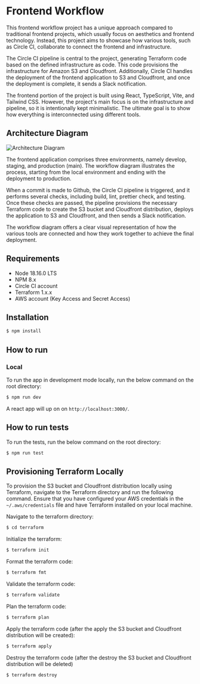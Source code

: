 # Frontend Workflow

This frontend workflow project has a unique approach compared to traditional frontend projects, which usually focus on aesthetics and frontend technology.
Instead, this project aims to showcase how various tools, such as Circle CI, collaborate to connect the frontend and infrastructure.

The Circle CI pipeline is central to the project, generating Terraform code based on the defined infrastructure as code. This code provisions the infrastructure for Amazon S3 and Cloudfront.
Additionally, Circle CI handles the deployment of the frontend application to S3 and Cloudfront, and once the deployment is complete, it sends a Slack notification.

The frontend portion of the project is built using React, TypeScript, Vite, and Tailwind CSS. However, the project's main focus is on the infrastructure and pipeline, so it is intentionally kept minimalistic.
The ultimate goal is to show how everything is interconnected using different tools.

## Architecture Diagram
![Architecture Diagram](https://pytech-assets.s3.ap-southeast-2.amazonaws.com/frontend-workflow-architecture.png)

The frontend application comprises three environments, namely develop, staging, and production (main). The workflow diagram illustrates the process, starting from the local environment and ending with the deployment to production.

When a commit is made to Github, the Circle CI pipeline is triggered, and it performs several checks, including build, lint, prettier check, and testing. Once these checks are passed, the pipeline provisions the necessary
Terraform code to create the S3 bucket and Cloudfront distribution, deploys the application to S3 and Cloudfront, and then sends a Slack notification.

The workflow diagram offers a clear visual representation of how the various tools are connected and how they work together to achieve the final deployment.

## Requirements
- Node 18.16.0 LTS
- NPM 8.x
- Circle CI account
- Terraform 1.x.x
- AWS account (Key Access and Secret Access)

## Installation

```bash
$ npm install
```

## How to run
### Local
To run the app in development mode locally, run the below command on the root directory:

```bash
$ npm run dev
```
A react app will up on on `http://localhost:3000/`.

## How to run tests
To run the tests, run the below command on the root directory:

```bash
$ npm run test
```

## Provisioning Terraform Locally
To provision the S3 bucket and Cloudfront distribution locally using Terraform, navigate to the Terraform directory and run the following command.
Ensure that you have configured your AWS credentials in the `~/.aws/credentials` file and have Terraform installed on your local machine.

Navigate to the terraform directory:

```bash
$ cd terraform
```

Initialize the terraform:

```bash
$ terraform init
```

Format the terraform code:

```bash
$ terraform fmt
```

Validate the terraform code:

```bash
$ terraform validate
```

Plan the terraform code:

```bash
$ terraform plan
```

Apply the terraform code (after the apply the S3 bucket and Cloudfront distribution will be created):

```bash
$ terraform apply
```

Destroy the terraform code (after the destroy the S3 bucket and Cloudfront distribution will be deleted)

```bash
$ terraform destroy
```





